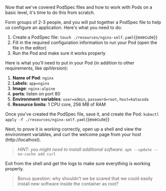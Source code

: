 Now that we've covered PodSpec files and how to work with Pods on a basic level, it's time to do this from scratch.

Form groups of 2-3 people, and you will put together a PodSpec file to help us configure an application. Here's what you need to do:

1. Create a PodSpec file: `touch ./resources/nginx-self.yaml`{{execute}}
2. Fill in the required configuration information to run your Pod (open the file in the editor)
3. Run the Pod and make sure it works properly

Here is what you'll need to put in your Pod (in addition to other requirements, like *apiVersion*):
1. **Name of Pod**: `nginx`
2. **Labels**: `app=nginx`
3. **Image**: `nginx:alpine`
4. **ports**: listen on port 80
5. **Environment variables**: `user=admin`, `password=root`, `host=katacoda`
6. **Resource limits**: 1 CPU core, 256 MB of RAM

Once you've created the PodSpec file, save it, and create the Pod: `kubectl apply -f ./resources/nginx-self.yaml`{{execute}}

Next, to prove it is working correctly, open up a shell and view the environment variables, and curl the welcome page from your host (http://localhost).

> *HINT: you might need to install additional software.* `apk --update --no-cache add curl`

Exit from the shell and get the logs to make sure everything is working properly.

> Bonus question: why shouldn't we be scared that we could easily install new software inside the container as root?
